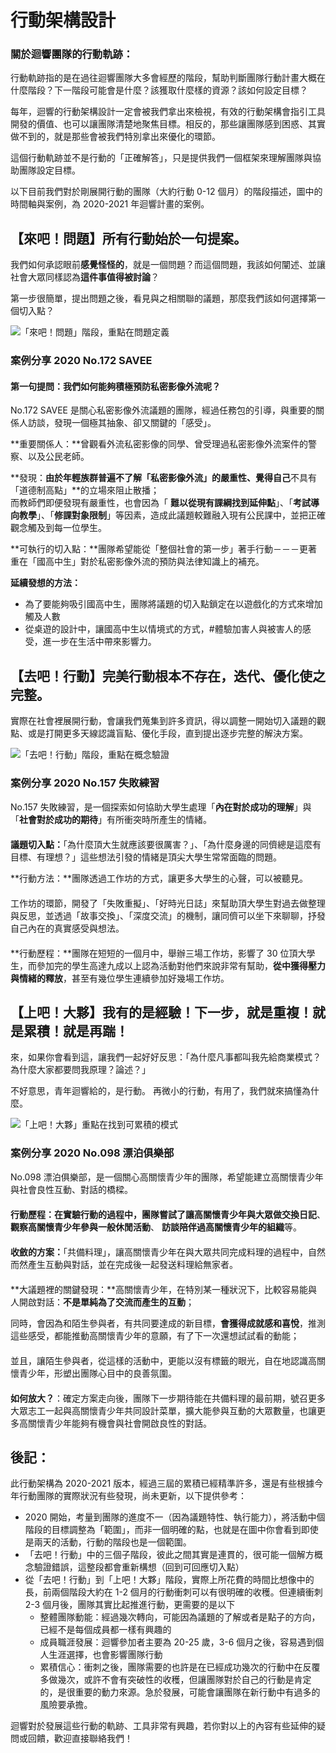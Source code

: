 # 行動架構設計

### 關於迴響團隊的行動軌跡：

行動軌跡指的是在過往迴響團隊大多會經歷的階段，幫助判斷團隊行動計畫大概在什麼階段？下一階段可能會是什麼？該獲取什麼樣的資源？該如何設定目標？

每年，迴響的行動架構設計一定會被我們拿出來檢視，有效的行動架構會指引工具開發的價值、也可以讓團隊清楚地聚焦目標。相反的，那些讓團隊感到困惑、其實做不到的，就是那些會被我們特別拿出來優化的環節。

這個行動軌跡並不是行動的「正確解答」，只是提供我們一個框架來理解團隊與協助團隊設定目標。

以下目前我們對於剛展開行動的團隊（大約行動 0-12 個月）的階段描述，圖中的時間軸與案例，為 2020-2021 年迴響計畫的案例。

## 【來吧！問題】所有行動始於一句提案。

我們如何承認眼前**感覺怪怪的**，就是一個問題？而這個問題，我該如何闡述、並讓社會大眾同樣認為**這件事值得被討論**？

第一步很簡單，提出問題之後，看見與之相關聯的議題，那麼我們該如何選擇第一個切入點？

![&#x300C;&#x4F86;&#x5427;&#xFF01;&#x554F;&#x984C;&#x300D;&#x968E;&#x6BB5;&#xFF0C;&#x91CD;&#x9EDE;&#x5728;&#x554F;&#x984C;&#x5B9A;&#x7FA9;](../.gitbook/assets/164829704_1422785624723879_7146279524122041470_n.jpeg)

### 案例分享 2020 No.172 SAVEE 

#### **第一句提問：我們如何能夠積極預防私密影像外流呢？**

No.172 SAVEE 是關心私密影像外流議題的團隊，經過任務包的引導，與重要的關係人訪談，發現一個極其抽象、卻又關鍵的「感受」。

**重要關係人：**曾觀看外流私密影像的同學、曾受理過私密影像外流案件的警察、以及公民老師。

**發現：**由於年輕族群普遍不了解「私密影像外流」的嚴重性、覺得自己**不具有 「道德制高點」**的立場來阻止散播；  
而教師們即便發現有嚴重性，也會因為「 **難以從現有課綱找到延伸點**」、「**考試導向教學**」、「**修課對象限制**」等因素，造成此議題較難融入現有公民課中，並把正確觀念觸及到每一位學生。

**可執行的切入點：**團隊希望能從「整個社會的第一步」著手行動－－－更著重在「國高中生」對於私密影像外流的預防與法律知識上的補充。

**延續發想的方法：**

* 為了要能夠吸引國高中生，團隊將議題的切入點鎖定在以遊戲化的方式來增加觸及人數
* 從桌遊的設計中，讓國高中生以情境式的方式，\#體驗加害人與被害人的感受，進一步在生活中帶來影響力。



## 【去吧！行動】完美行動根本不存在，迭代、優化使之完整。 

實際在社會裡展開行動，會讓我們蒐集到許多資訊，得以調整一開始切入議題的觀點、或是打開更多天線認識盲點、優化手段，直到提出逐步完整的解決方案。

![&#x300C;&#x53BB;&#x5427;&#xFF01;&#x884C;&#x52D5;&#x300D;&#x968E;&#x6BB5;&#xFF0C;&#x91CD;&#x9EDE;&#x5728;&#x6982;&#x5FF5;&#x9A57;&#x8B49;](../.gitbook/assets/163193105_1422785721390536_3766345717655242957_n.jpeg)

### 案例分享 2020 No.157 失敗練習 

No.157 失敗練習，是一個探索如何協助大學生處理「**內在對於成功的理解**」與「**社會對於成功的期待**」有所衝突時所產生的情緒。  
　　  
**議題切入點：**「為什麼頂大生就應該要很厲害？」、「為什麼身邊的同儕總是這麼有目標、有理想？」這些想法引發的情緒是頂尖大學生常常面臨的問題。  
  
**行動方法：**團隊透過工作坊的方式，讓更多大學生的心聲，可以被聽見。  
　　  
工作坊的環節，開發了「失敗重擬」、「好時光日誌」來幫助頂大學生對過去做整理與反思，並透過「故事交換」、「深度交流」的機制，讓同儕可以坐下來聊聊，抒發自己內在的真實感受與想法。  
　　  
**行動歷程：**團隊在短短的一個月中，舉辦三場工作坊，影響了 30 位頂大學生，而參加完的學生高達九成以上認為活動對他們來說非常有幫助，**從中獲得壓力與情緒的釋放**，甚至有幾位學生連續參加好幾場工作坊。



## 【上吧！大夥】我有的是經驗！下一步，就是重複！就是累積！就是再踹！

來，如果你會看到這，讓我們一起好好反思：「為什麼凡事都叫我先給商業模式？為什麼大家都要問我原理？論述？」

 不好意思，青年迴響給的，是行動。 再微小的行動，有用了，我們就來搞懂為什麼。

![&#x300C;&#x4E0A;&#x5427;&#xFF01;&#x5927;&#x5925;&#x300D;&#x91CD;&#x9EDE;&#x5728;&#x627E;&#x5230;&#x53EF;&#x7D2F;&#x7A4D;&#x7684;&#x6A21;&#x5F0F;](../.gitbook/assets/164332407_1422785824723859_3876737055216529698_n.jpeg)

### 案例分享 2020 No.098 漂泊俱樂部 

No.098 漂泊俱樂部，是一個關心高關懷青少年的團隊，希望能建立高關懷青少年與社會良性互動、對話的橋樑。  
　　  
**行動歷程：**在實驗行動的過程中，團隊嘗試了讓高關懷青少年**與大眾做交換日記**、**觀察高關懷青少年參與一般休閒活動**、 **訪談陪伴過高關懷青少年的組織**等。  
　　  
**收斂的方案：**「共備料理」，讓高關懷青少年在與大眾共同完成料理的過程中，自然而然產生互動與對話，並在完成後一起發送料理給無家者。  
　　  
**大議題裡的關鍵發現：**高關懷青少年，在特別某一種狀況下，比較容易能與人開啟對話：**不是單純為了交流而產生的互動**；  
  
同時，會因為和陌生參與者，有共同要達成的新目標，**會獲得成就感和喜悅**，推測這些感受，都能推動高關懷青少年的意願，有了下一次還想試試看的動能；  
　  
並且，讓陌生參與者，從這樣的活動中，更能以沒有標籤的眼光，自在地認識高關懷青少年，形塑出團隊心目中的良善氛圍。  
　　  
**如何放大？**：確定方案走向後，團隊下一步期待能在共備料理的最前期，號召更多大眾志工一起與高關懷青少年共同設計菜單，擴大能參與互動的大眾數量，也讓更多高關懷青少年能夠有機會與社會開啟良性的對話。



## 後記：

此行動架構為 2020-2021 版本，經過三屆的累積已經精準許多，還是有些根據今年行動團隊的實際狀況有些發現，尚未更新，以下提供參考：

* 2020 開始，考量到團隊的進度不一（因為議題特性、執行能力），將活動中個階段的目標調整為「範圍」，而非一個明確的點，也就是在圖中你會看到即使是兩天的活動，行動的階段也是一個範圍。
* 「去吧！行動」中的三個子階段，彼此之間其實是連貫的，很可能一個解方概念驗證錯誤，這整段都會重新構想（回到可回應切入點）
* 從「去吧！行動」到「上吧！大夥」階段，實際上所花費的時間比想像中的長，前兩個階段大約在 1-2 個月的行動衝刺可以有很明確的收穫。但連續衝刺 2-3 個月後，團隊其實比起推進行動，更需要的是以下
  * 整體團隊動能：經過幾次轉向，可能因為議題的了解或者是點子的方向，已經不是每個成員都一樣有興趣的
  * 成員職涯發展：迴響參加者主要為 20-25 歲，3-6 個月之後，容易遇到個人生涯選擇，也會影響團隊行動
  * 累積信心：衝刺之後，團隊需要的也許是在已經成功幾次的行動中在反覆多做幾次，或許不會有突破性的收穫，但讓團隊對於自己的行動是肯定的，是很重要的動力來源。急於發展，可能會讓團隊在新行動中有過多的風險要承擔。

迴響對於發展這些行動的軌跡、工具非常有興趣，若你對以上的內容有些延伸的疑問或回饋，歡迎直接聯絡我們！










